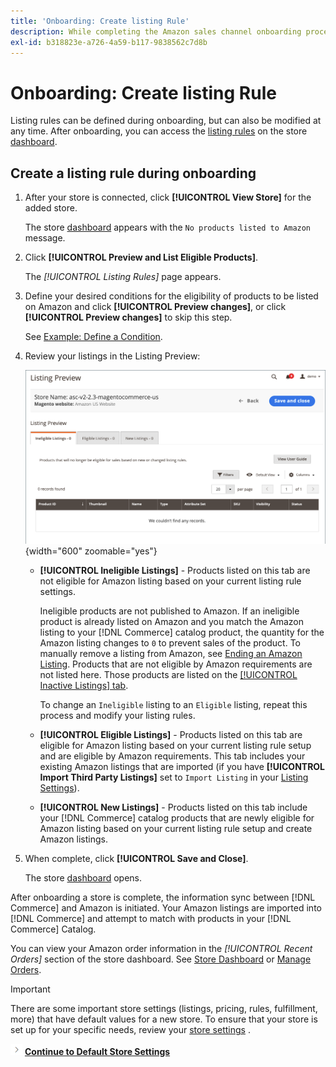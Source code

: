 ```yaml
---
title: 'Onboarding: Create listing Rule'
description: While completing the Amazon sales channel onboarding process, create the initial listing rules for generating Amazon listings for your [!DNL Commerce] products.
exl-id: b318823e-a726-4a59-b117-9838562c7d8b
---
```

# Onboarding: Create listing Rule

Listing rules can be defined during onboarding, but can also be modified at any time. After onboarding, you can access the [listing rules](./listing-rules.md) on the store [dashboard](./amazon-store-dashboard.md).

## Create a listing rule during onboarding

1. After your store is connected, click **[!UICONTROL View Store]** for the added store.

   The store [dashboard](./amazon-store-dashboard.md) appears with the `No products listed to Amazon` message.

1. Click **[!UICONTROL Preview and List Eligible Products]**.

   The _[!UICONTROL Listing Rules]_ page appears.

1. Define your desired conditions for the eligibility of products to be listed on Amazon and click **[!UICONTROL Preview changes]**, or click **[!UICONTROL Preview changes]** to skip this step.

   See [Example: Define a Condition](./ob-define-condition-example.md).

1. Review your listings in the Listing Preview:

   ![Listing preview](assets/amazon-ob-listing-preview.png){width="600" zoomable="yes"}

   - **[!UICONTROL Ineligible Listings]** - Products listed on this tab are not eligible for Amazon listing based on your current listing rule settings.

      Ineligible products are not published to Amazon. If an ineligible product is already listed on Amazon and you match the Amazon listing to your [!DNL Commerce] catalog product, the quantity for the Amazon listing changes to `0` to prevent sales of the product. To manually remove a listing from Amazon, see [Ending an Amazon Listing](./end-listings-manually.md). Products that are not eligible by Amazon requirements are not listed here. Those products are listed on the [[!UICONTROL Inactive Listings] tab](./inactive-listings.md).

      To change an `Ineligible` listing to an `Eligible` listing, repeat this process and modify your listing rules.

   - **[!UICONTROL Eligible Listings]** - Products listed on this tab are eligible for Amazon listing based on your current listing rule setup and are eligible by Amazon requirements. This tab includes your existing Amazon listings that are imported (if you have **[!UICONTROL Import Third Party Listings]** set to `Import Listing` in your [Listing Settings](./listing-settings.md)).

   - **[!UICONTROL New Listings]** - Products listed on this tab include your [!DNL Commerce] catalog products that are newly eligible for Amazon listing based on your current listing rule setup and create Amazon listings.

1. When complete, click **[!UICONTROL Save and Close]**.

   The store [dashboard](./amazon-store-dashboard.md) opens.

After onboarding a store is complete, the information sync between [!DNL Commerce] and Amazon is initiated. Your Amazon listings are imported into [!DNL Commerce] and attempt to match with products in your [!DNL Commerce] Catalog.

You can view your Amazon order information in the _[!UICONTROL Recent Orders]_ section of the store dashboard. See [Store Dashboard](./amazon-store-dashboard.md) or [Manage Orders](./managing-orders.md).

>[!IMPORTANT]
>
>There are some important store settings (listings, pricing, rules, fulfillment, more) that have default values for a new store. To ensure that your store is set up for your specific needs, review your [store settings](./default-store-settings.md) .

![Next icon](assets/btn-next.png) [**Continue to Default Store Settings**](./default-store-settings.md)

